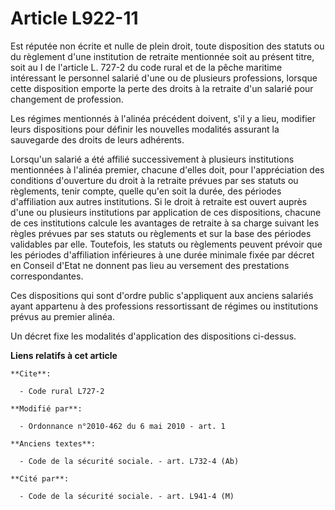 # Article L922-11

Est réputée non écrite et nulle de plein droit, toute disposition des statuts ou du règlement d'une institution de retraite
mentionnée soit au présent titre, soit au I de l'article L. 727-2 du code rural et de la pêche maritime intéressant le
personnel salarié d'une ou de plusieurs professions, lorsque cette disposition emporte la perte des droits à la retraite d'un
salarié pour changement de profession. 

Les régimes mentionnés à l'alinéa précédent doivent, s'il y a lieu, modifier leurs dispositions pour définir les nouvelles
modalités assurant la sauvegarde des droits de leurs adhérents. 

Lorsqu'un salarié a été affilié successivement à plusieurs institutions mentionnées à l'alinéa premier, chacune d'elles doit,
pour l'appréciation des conditions d'ouverture du droit à la retraite prévues par ses statuts ou règlements, tenir compte,
quelle qu'en soit la durée, des périodes d'affiliation aux autres institutions. Si le droit à retraite est ouvert auprès
d'une ou plusieurs institutions par application de ces dispositions, chacune de ces institutions calcule les avantages de
retraite à sa charge suivant les règles prévues par ses statuts ou règlements et sur la base des périodes validables par
elle. Toutefois, les statuts ou règlements peuvent prévoir que les périodes d'affiliation inférieures à une durée minimale
fixée par décret en Conseil d'Etat ne donnent pas lieu au versement des prestations correspondantes. 

Ces dispositions qui sont d'ordre public s'appliquent aux anciens salariés ayant appartenu à des professions ressortissant de
régimes ou institutions prévus au premier alinéa. 

Un décret fixe les modalités d'application des dispositions ci-dessus.

**Liens relatifs à cet article**

	**Cite**:

	  - Code rural L727-2

	**Modifié par**:

	  - Ordonnance n°2010-462 du 6 mai 2010 - art. 1

	**Anciens textes**:

	  - Code de la sécurité sociale. - art. L732-4 (Ab)

	**Cité par**:

	  - Code de la sécurité sociale. - art. L941-4 (M)
